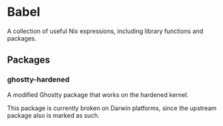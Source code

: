 # Babel

A collection of useful Nix expressions, including library functions and packages.

## Packages

### ghostty-hardened

A modified Ghostty package that works on the hardened kernel.

This package is currently broken on Darwin platforms, since the upstream package also is marked as such.
